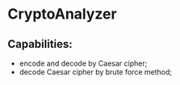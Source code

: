 # CryptoAnalyzer



## Capabilities:

  - encode and decode by Caesar cipher;
  - decode Caesar cipher by brute force method;
